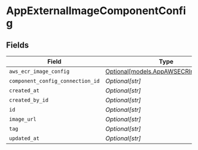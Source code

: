 # AppExternalImageComponentConfig


## Fields

| Field                                                                      | Type                                                                       | Required                                                                   | Description                                                                |
| -------------------------------------------------------------------------- | -------------------------------------------------------------------------- | -------------------------------------------------------------------------- | -------------------------------------------------------------------------- |
| `aws_ecr_image_config`                                                     | [Optional[models.AppAWSECRImageConfig]](../models/appawsecrimageconfig.md) | :heavy_minus_sign:                                                         | N/A                                                                        |
| `component_config_connection_id`                                           | *Optional[str]*                                                            | :heavy_minus_sign:                                                         | value                                                                      |
| `created_at`                                                               | *Optional[str]*                                                            | :heavy_minus_sign:                                                         | N/A                                                                        |
| `created_by_id`                                                            | *Optional[str]*                                                            | :heavy_minus_sign:                                                         | N/A                                                                        |
| `id`                                                                       | *Optional[str]*                                                            | :heavy_minus_sign:                                                         | N/A                                                                        |
| `image_url`                                                                | *Optional[str]*                                                            | :heavy_minus_sign:                                                         | N/A                                                                        |
| `tag`                                                                      | *Optional[str]*                                                            | :heavy_minus_sign:                                                         | N/A                                                                        |
| `updated_at`                                                               | *Optional[str]*                                                            | :heavy_minus_sign:                                                         | N/A                                                                        |